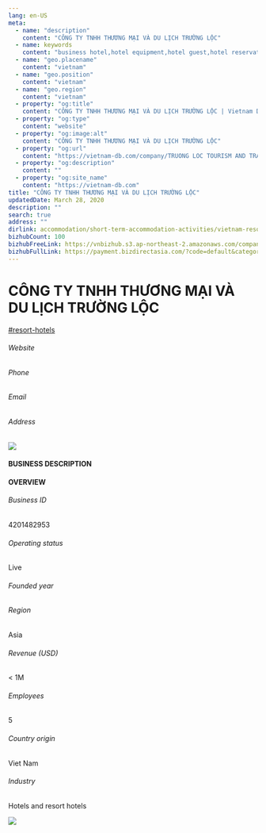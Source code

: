 ```yaml
---
lang: en-US
meta:
  - name: "description"
    content: "CÔNG TY TNHH THƯƠNG MẠI VÀ DU LỊCH TRƯỜNG LỘC"
  - name: keywords
    content: "business hotel,hotel equipment,hotel guest,hotel reservation,leisure hotel,on site,resort hotels,tourism,travelers,vacation,vacation,vacation,vacation,vacation,vacation,vietnam-resort-hotels-companies"
  - name: "geo.placename"
    content: "vietnam"
  - name: "geo.position"
    content: "vietnam"
  - name: "geo.region"
    content: "vietnam"
  - property: "og:title"
    content: "CÔNG TY TNHH THƯƠNG MẠI VÀ DU LỊCH TRƯỜNG LỘC | Vietnam DB"
  - property: "og:type"
    content: "website"
  - property: "og:image:alt"
    content: "CÔNG TY TNHH THƯƠNG MẠI VÀ DU LỊCH TRƯỜNG LỘC"
  - property: "og:url"
    content: "https://vietnam-db.com/company/TRUONG LOC TOURISM AND TRADING COMPANY LIMITED-2735846"
  - property: "og:description"
    content: ""
  - property: "og:site_name"
    content: "https://vietnam-db.com"
title: "CÔNG TY TNHH THƯƠNG MẠI VÀ DU LỊCH TRƯỜNG LỘC"
updatedDate: March 28, 2020
description: ""
search: true
address: ""
dirlink: accommodation/short-term-accommodation-activities/vietnam-resort-hotels-companies
bizhubCount: 100
bizhubFreeLink: https://vnbizhub.s3.ap-northeast-2.amazonaws.com/companies/vietnam-resort-hotels-companies_preview.xlsx
bizhubFullLink: https://payment.bizdirectasia.com/?code=default&category=bizhub&item=vietnam-resort-hotels-companies&redirect=https://vietnam-db.com
---
```



<div class="bd-item">
    <div class="item-content">
        <div class="detail-title-wrap">
            <h1 class="detail-title">
                CÔNG TY TNHH THƯƠNG MẠI VÀ DU LỊCH TRƯỜNG LỘC
            </h1>
        </div>
		<div class="detail-tagslist"><a href="/accommodation/short-term-accommodation-activities/tags/resort-hotels" class="detail-tagitem">#resort-hotels</a></div>
        <h6 class="bd-label">Website</h6>
        <p></p>
		<h6 class="bd-label">Phone</h6>
        <p></p>
        <h6 class="bd-label">Email</h6>
        <p><a class="textColorPrimary" href="#"></a></p>
        <h6 class="bd-label">Address</h6>
        <p></p>
    </div>
</div>

<div class="banner-wrap text-center"><a href="" class="banner-link"><img src="/assets/vndb.com/BannerAds2.jpg" class="banner-img"></a></div>

<div class="bd-item">
    <div class="item-content">
        <h4 class="textColorPrimary item-title">BUSINESS DESCRIPTION</h4>
        <p></p>
    </div>
</div>

<div class="bd-item">
    <div class="item-content">
        <h4 class="textColorPrimary item-title">OVERVIEW</h4>
        <div class="item-info">
            <h6 class="bd-label">Business ID</h6>
            <p>4201482953</p>
        </div>
        <div class="item-info">
            <h6 class="bd-label">Operating status</h6>
            <p>Live<small class="bd-status_dot live"></small></p>
        </div>
        <div class="item-info">
            <h6 class="bd-label">Founded year</h6>
            <p></p>
        </div>
        <div class="item-info">
            <h6 class="bd-label">Region</h6>
            <p>Asia</p>
        </div>
        <div class="item-info">
            <h6 class="bd-label">Revenue (USD)</h6>
            <p>&lt; 1M</p>
        </div>
        <div class="item-info">
            <h6 class="bd-label">Employees</h6>
            <p>5</p>
        </div>
        <div class="item-info">
            <h6 class="bd-label">Country origin</h6>
            <p>Viet Nam</p>
        </div>
        <div class="item-info">
            <h6 class="bd-label">Industry</h6>
            <p>Hotels and resort hotels</p>
        </div>
    </div>
</div>

<div class="banner-wrap text-center"><a href="" class="banner-link"><img src="/assets/vndb.com/BannerAd_04_728x90.jpg" class="banner-img"></a></div>

<CustomPopup popupTitle="ENTER EMAIL TO DOWNLOAD" popupSubTitle="The companies data will be sent to your inbox. Please enter your email." :free="this.$frontmatter.bizhubFreeLink" :paid="this.$frontmatter.bizhubFullLink" :count="this.$frontmatter.bizhubCount"/>

